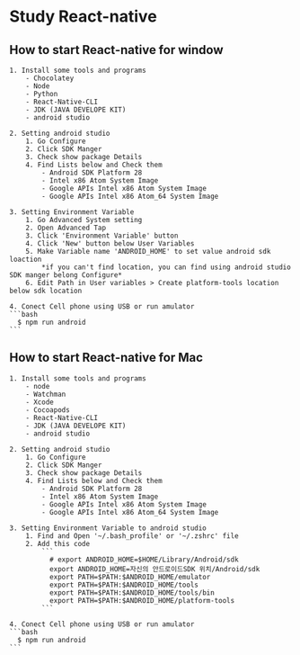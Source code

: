 # Study React-native

## How to start React-native for window
    1. Install some tools and programs
        - Chocolatey 
        - Node
        - Python
        - React-Native-CLI
        - JDK (JAVA DEVELOPE KIT)
        - android studio

    2. Setting android studio
        1. Go Configure 
        2. Click SDK Manger 
        3. Check show package Details 
        4. Find Lists below and Check them
            - Android SDK Platform 28
            - Intel x86 Atom System Image
            - Google APIs Intel x86 Atom System Image
            - Google APIs Intel x86 Atom_64 System Image

    3. Setting Environment Variable
        1. Go Advanced System setting 
        2. Open Advanced Tap 
        3. Click 'Environment Variable' button 
        4. Click 'New' button below User Variables
        5. Make Variable name 'ANDROID_HOME' to set value android sdk loaction
            *if you can't find location, you can find using android studio SDK manger belong Configure*
        6. Edit Path in User variables > Create platform-tools location below sdk location

    4. Conect Cell phone using USB or run amulator
    ```bash
      $ npm run android
    ```

## How to start React-native for Mac
    1. Install some tools and programs
        - node
        - Watchman
        - Xcode
        - Cocoapods
        - React-Native-CLI
        - JDK (JAVA DEVELOPE KIT)
        - android studio

    2. Setting android studio
        1. Go Configure 
        2. Click SDK Manger 
        3. Check show package Details 
        4. Find Lists below and Check them
            - Android SDK Platform 28
            - Intel x86 Atom System Image
            - Google APIs Intel x86 Atom System Image
            - Google APIs Intel x86 Atom_64 System Image

    3. Setting Environment Variable to android studio
        1. Find and Open '~/.bash_profile' or '~/.zshrc' file
        2. Add this code
            ```
              # export ANDROID_HOME=$HOME/Library/Android/sdk
              export ANDROID_HOME=자신의 안드로이드SDK 위치/Android/sdk
              export PATH=$PATH:$ANDROID_HOME/emulator
              export PATH=$PATH:$ANDROID_HOME/tools
              export PATH=$PATH:$ANDROID_HOME/tools/bin
              export PATH=$PATH:$ANDROID_HOME/platform-tools
            ```

    4. Conect Cell phone using USB or run amulator
    ```bash
      $ npm run android
    ```

<!-- ## React-native Window에서 실행하는 법

  1. 프로그램 실행에 필요한 패키지 툴과 프로그램 설치하기
    - node
    - python
    - React-Native-CLI
    - JDK (JAVA DEVELOPE KIT)
    - android studio

  2. Android Studio 설정하기
    Configure 클릭 > SDK Manger 클릭 > 우측하단에 show package Details 체크 > 아래 리스트를 찾아 체크 후 다운로드

  **list**
    - Android SDK Platform 28
    - Intel x86 Atom System Image
    - Google APIs Intel x86 Atom System Image
    - Google APIs Intel x86 Atom_64 System Image

  3. 안드로이드를 사용하기 위한 환경 변수 생성
    내 PC 우측 클릭 > 속성 > 고급 시스템 설정 > 환경 변수 > 사용자 변수에 생성 >
    ANDROID_HOME 이란 이름으로 변수 생성하고 값을 Android Studio 에서 설치했던 SDK 폴더 위치로 설정 >
    *위치를 찾기 힘들면, 위 Android Studio 설정하기에 SDK Manger 항목에 위치가 있음*
    사용자 변수 중에 'Path'를 찾아 클릭 후 변경 > 
    위에 언급한 SDK 폴더 하위에 있는 platform-tools 위치를 추가

  4. USB를 연결해 PC와 핸드폰을 연결 후에 react-native 파일 실행
    $npm run android

## React-native Mac에서 실행하는 법

  1. 프로그램 실행에 필요한 패키지 툴과 프로그램 설치하기
    - node
    - Watchman 
    - Xcode 
    - Cocoapods 
    - React-Native-CLI
    - JDK (JAVA DEVELOPE KIT)
    - android studio

  2. Android Studio 설정하기
    Configure 클릭 > SDK Manger 클릭 > 우측하단에 show package Details 체크 > 아래 리스트를 찾아 체크 후 다운로드

  **list**
    - Android SDK Platform 28
    - Intel x86 Atom System Image
    - Google APIs Intel x86 Atom System Image
    - Google APIs Intel x86 Atom_64 System Image

  3. 안드로이드 스튜디오 환경 변수 
      1. ~/.bash_profile 파일 또는 ~/.zshrc 파일을 연다.
      2. 아래와 같이 파일을 수정한다.
```
  # export ANDROID_HOME=$HOME/Library/Android/sdk
  export ANDROID_HOME=자신의 안드로이드SDK 위치/Android/sdk
  export PATH=$PATH:$ANDROID_HOME/emulator
  export PATH=$PATH:$ANDROID_HOME/tools
  export PATH=$PATH:$ANDROID_HOME/tools/bin
  export PATH=$PATH:$ANDROID_HOME/platform-tools
```
  4. USB를 연결해 PC와 핸드폰을 연결 후에 react-native 파일 실행
    $npm run android -->